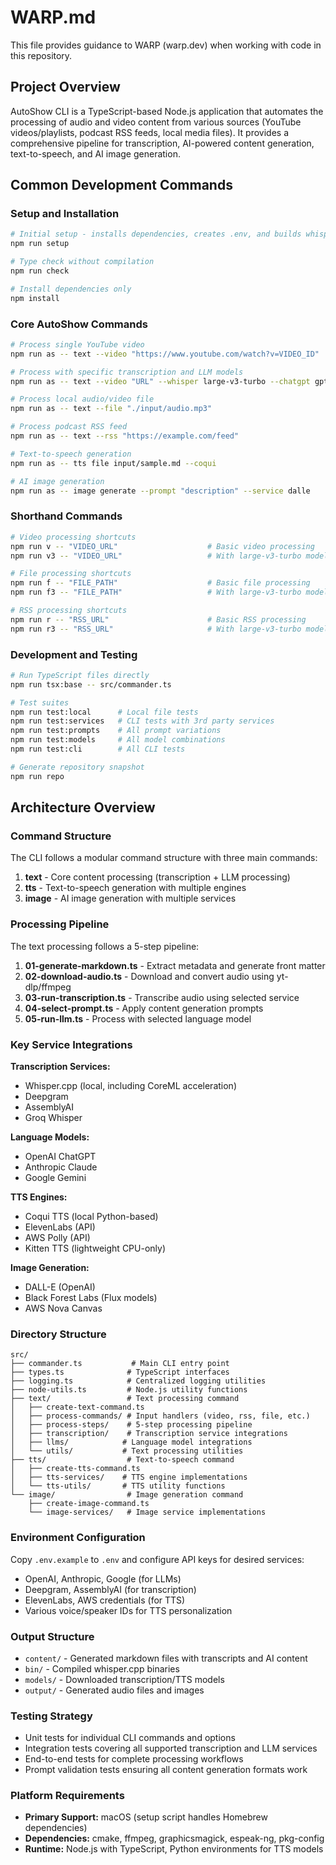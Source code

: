 # WARP.md

This file provides guidance to WARP (warp.dev) when working with code in this repository.

## Project Overview

AutoShow CLI is a TypeScript-based Node.js application that automates the processing of audio and video content from various sources (YouTube videos/playlists, podcast RSS feeds, local media files). It provides a comprehensive pipeline for transcription, AI-powered content generation, text-to-speech, and AI image generation.

## Common Development Commands

### Setup and Installation
```bash
# Initial setup - installs dependencies, creates .env, and builds whisper.cpp binaries
npm run setup

# Type check without compilation
npm run check

# Install dependencies only
npm install
```

### Core AutoShow Commands
```bash
# Process single YouTube video
npm run as -- text --video "https://www.youtube.com/watch?v=VIDEO_ID"

# Process with specific transcription and LLM models
npm run as -- text --video "URL" --whisper large-v3-turbo --chatgpt gpt-4o-mini

# Process local audio/video file
npm run as -- text --file "./input/audio.mp3"

# Process podcast RSS feed
npm run as -- text --rss "https://example.com/feed"

# Text-to-speech generation
npm run as -- tts file input/sample.md --coqui

# AI image generation
npm run as -- image generate --prompt "description" --service dalle
```

### Shorthand Commands
```bash
# Video processing shortcuts
npm run v -- "VIDEO_URL"                    # Basic video processing
npm run v3 -- "VIDEO_URL"                   # With large-v3-turbo model

# File processing shortcuts  
npm run f -- "FILE_PATH"                    # Basic file processing
npm run f3 -- "FILE_PATH"                   # With large-v3-turbo model

# RSS processing shortcuts
npm run r -- "RSS_URL"                      # Basic RSS processing
npm run r3 -- "RSS_URL"                     # With large-v3-turbo model
```

### Development and Testing
```bash
# Run TypeScript files directly
npm run tsx:base -- src/commander.ts

# Test suites
npm run test:local      # Local file tests
npm run test:services   # CLI tests with 3rd party services
npm run test:prompts    # All prompt variations
npm run test:models     # All model combinations
npm run test:cli        # All CLI tests

# Generate repository snapshot
npm run repo
```

## Architecture Overview

### Command Structure
The CLI follows a modular command structure with three main commands:

1. **text** - Core content processing (transcription + LLM processing)
2. **tts** - Text-to-speech generation with multiple engines
3. **image** - AI image generation with multiple services

### Processing Pipeline
The text processing follows a 5-step pipeline:

1. **01-generate-markdown.ts** - Extract metadata and generate front matter
2. **02-download-audio.ts** - Download and convert audio using yt-dlp/ffmpeg  
3. **03-run-transcription.ts** - Transcribe audio using selected service
4. **04-select-prompt.ts** - Apply content generation prompts
5. **05-run-llm.ts** - Process with selected language model

### Key Service Integrations

**Transcription Services:**
- Whisper.cpp (local, including CoreML acceleration)
- Deepgram
- AssemblyAI  
- Groq Whisper

**Language Models:**
- OpenAI ChatGPT
- Anthropic Claude
- Google Gemini

**TTS Engines:**
- Coqui TTS (local Python-based)
- ElevenLabs (API)
- AWS Polly (API)
- Kitten TTS (lightweight CPU-only)

**Image Generation:**
- DALL-E (OpenAI)
- Black Forest Labs (Flux models)
- AWS Nova Canvas

### Directory Structure
```
src/
├── commander.ts           # Main CLI entry point
├── types.ts              # TypeScript interfaces
├── logging.ts            # Centralized logging utilities
├── node-utils.ts         # Node.js utility functions
├── text/                 # Text processing command
│   ├── create-text-command.ts
│   ├── process-commands/ # Input handlers (video, rss, file, etc.)
│   ├── process-steps/    # 5-step processing pipeline
│   ├── transcription/    # Transcription service integrations
│   ├── llms/            # Language model integrations
│   └── utils/           # Text processing utilities
├── tts/                  # Text-to-speech command
│   ├── create-tts-command.ts
│   ├── tts-services/    # TTS engine implementations
│   └── tts-utils/       # TTS utility functions
└── image/                # Image generation command
    ├── create-image-command.ts
    └── image-services/   # Image service implementations
```

### Environment Configuration
Copy `.env.example` to `.env` and configure API keys for desired services:
- OpenAI, Anthropic, Google (for LLMs)
- Deepgram, AssemblyAI (for transcription)
- ElevenLabs, AWS credentials (for TTS)
- Various voice/speaker IDs for TTS personalization

### Output Structure
- `content/` - Generated markdown files with transcripts and AI content
- `bin/` - Compiled whisper.cpp binaries
- `models/` - Downloaded transcription/TTS models
- `output/` - Generated audio files and images

### Testing Strategy
- Unit tests for individual CLI commands and options
- Integration tests covering all supported transcription and LLM services
- End-to-end tests for complete processing workflows
- Prompt validation tests ensuring all content generation formats work

### Platform Requirements
- **Primary Support:** macOS (setup script handles Homebrew dependencies)
- **Dependencies:** cmake, ffmpeg, graphicsmagick, espeak-ng, pkg-config
- **Runtime:** Node.js with TypeScript, Python environments for TTS models
